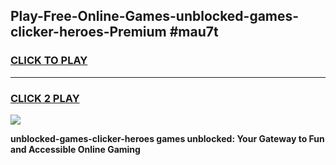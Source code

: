 
## Play-Free-Online-Games-unblocked-games-clicker-heroes-Premium #mau7t
<h3>
<a href="https://premium.freeplayer.one?title=unblocked-games-clicker-heroes&ref=8M">CLICK TO PLAY</a></h3>
<hr>

<h3>
<a href="https://premium.freeplayer.one?title=unblocked-games-clicker-heroes&ref=8M">CLICK 2 PLAY</a>
  
</h3>

<a href="https://premium.freeplayer.one?title=unblocked-games-clicker-heroes&ref=8M"><img src="https://clearcache.store/games.png"></a>


**unblocked-games-clicker-heroes games unblocked: Your Gateway to Fun and Accessible Online Gaming**
